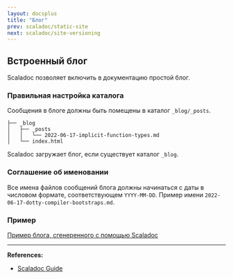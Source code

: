 ```yaml
---
layout: docsplus
title: "Блог"
prev: scaladoc/static-site
next: scaladoc/site-versioning
---
```


## Встроенный блог

Scaladoc позволяет включить в документацию простой блог. 


### Правильная настройка каталога

Сообщения в блоге должны быть помещены в каталог `_blog/_posts`.

```text
├── _blog
│   ├── _posts
│   │   └── 2022-06-17-implicit-function-types.md
│   └── index.html
```

Scaladoc загружает блог, если существует каталог `_blog`.


### Соглашение об именовании

Все имена файлов сообщений блога должны начинаться с даты в числовом формате, соответствующем `YYYY-MM-DD`. 
Пример имени `2022-06-17-dotty-compiler-bootstraps.md`.


### Пример

[Пример блога, сгенеренного с помощью Scaladoc](@API@_docs/blog/)


---

**References:**
- [Scaladoc Guide](https://docs.scala-lang.org/scala3/guides/scaladoc/blog.html)
